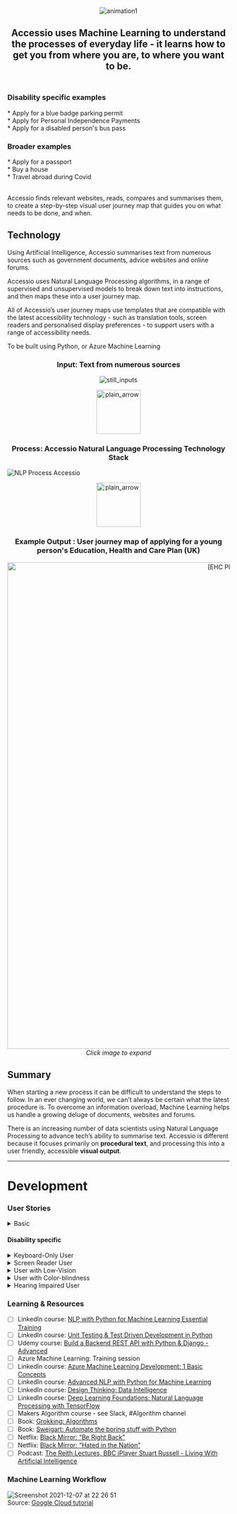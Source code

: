 <p align="center">
<img src="https://media.giphy.com/media/IIWi4Qwtl5mM9JbMF4/giphy.gif" alt="animation1" />
</p>

<h2 align="center"> Accessio uses Machine Learning to understand the processes of everyday life - it learns how to get you from where you are, to where you want to be.<br><br></h2>
 
<h3>Disability specific examples</h3>
* Apply for a blue badge parking permit<br>
* Apply for Personal Independence Payments<br>
* Apply for a disabled person's bus pass
 
<h3>Broader examples</h3>
* Apply for a passport<br>
* Buy a house<br>
* Travel abroad during Covid<br><br>
 
Accessio finds relevant websites, reads, compares and summarises them, to create a step-by-step visual user journey map that guides you on what needs to be done, and when.
 
<h2>Technology</h2>

Using Artificial Intelligence, Accessio summarises text from numerous sources such as government documents, advice websites and online forums. 
 
Accessio uses Natural Language Processing algorithms, in a range of supervised and unsupervised models to break down text into instructions, and then maps these into a user journey map.
 
All of Accessio’s user journey maps use templates that are compatible with the latest accessibility technology - such as translation tools, screen readers and personalised display preferences - to support users with a range of accessibility needs.

To be built using Python, or Azure Machine Learning

<h3 align="center">Input: Text from numerous sources</h3>
<p align="center"> <img src="https://user-images.githubusercontent.com/61777002/145097309-abc181da-0d06-4bf6-9a81-ba5697a7b591.png" alt="still_inputs" /> </p>
<p align="center"> <img width="100" src="https://user-images.githubusercontent.com/61777002/145086586-ca25b590-6565-4a28-9a64-27fa1c3ff354.png" alt="plain_arrow" /> </p>
<h3 align="center">Process: Accessio Natural Language Processing Technology Stack</h3>
<p align="center">

 ![NLP Process Accessio](https://user-images.githubusercontent.com/61777002/145103951-4c10c050-a56c-4511-bd1f-aa6fba470f13.gif)

</p>
<p align="center"> <img width="100" src="https://user-images.githubusercontent.com/61777002/145086586-ca25b590-6565-4a28-9a64-27fa1c3ff354.png" alt="plain_arrow" /> </p>
<h3 align="center"> Example Output : User journey map of applying for a young person's Education, Health and Care Plan (UK) </h3>
<p align="center"><img width="1100" alt="[EHC Plan Application Process]" src="https://user-images.githubusercontent.com/61777002/145069264-c4410ab9-953c-4dbe-b0f8-2e536fd741d7.png"> <em>Click image to expand</em></p>

<h2>Summary</h2>
 
When starting a new process it can be difficult to understand the steps to follow. In an ever changing world, we can't always be certain what the latest procedure is. To overcome an information overload, Machine Learning helps us handle a growing deluge of documents, websites and forums.
 
There is an increasing number of data scientists using Natural Language Processing to advance tech’s ability to summarise text. Accessio is different because it focuses primarily on **procedural text**, and processing this into a user friendly, accessible **visual output**.

---
<h1>Development</h1>
<h3>User Stories </h3>
<details>
<summary>Basic</summary>

```
As a user,
I want to see a filtered list of relevant assistive technology funding opportunities, 
So I can narrow my applications to only the opportunities for which I am eligible.
```
```
As a user,
I want to compare funding opportunities in a table format,
So I can compare all relevant funding opportunities on one screen.
```
```
As a user,
I want to have a start to finish, step-by-step customer journey map of the application process,
So I have no surprises or requests for random pieces of information or evidence.
```
</details>

<h4>Disability specific</h4>
<details>
<summary>Keyboard-Only User</summary>

```
As keyboard-only user,
I want to be able to reach the main navigation links with a keyboard,
so that I can determine the different areas of the site.
```
```
As keyboard-only user,
I want the ability to reach all links (text or image), form controls and page functions,
so that I can perform an action or navigate to the place I choose.
```
```
As a keyboard-only user,
I want the ability to use the enter key to open the selected link,
so that every link on a page is accessible using a keyboard as it would be with a left mouse click.
```
```
As keyboard-only user,
I want to know where I am on the screen at all times,
so that I know what I can do and how to do it.
```
</details>
<details>
<summary>Screen Reader User</summary>

```
As a screen reader user,
I want to hear the text equivalent for each image conveying information,
so that I don’t miss any information on the page.
```
```
As a screen reader user,
I want to hear the text equivalent for each image button,
so that I will know what function it performs.
```
```
As a screen reader user,
I want to understand know what each form label is for each form field,
so that I can effectively enter the correct information in the form.
```
```
As a screen reader user,
I want to know what the column and row headers for each table cell,
so that I can understand the meaning of the data.
```
</details>
<details>
<summary>User with Low-Vision</summary>

```
As a user who has trouble reading due to low vision,
I want to be able to make the text larger on the screen,
so that I can read it.
```
</details>
<details>
<summary>User with Color-blindness</summary>

```
As a user who is color blind,
I want to have access to information conveyed in color,
so that I do not miss anything and I understand the content.
```
```
As a user who is color blind,
I want to links to be distinguishable on the page,
so that I can find the links and navigate the site.
```
```
As a user who is color blind,
I want to know what fields are required,
so that I can fill out the form.
```
</details>
<details>
<summary>Hearing Impaired User</summary>

```
As a user who is hearing-impaired,
I want a transcript of the spoken audio,
so that I can have access to all information provided in audio clips.
```
```
As a user who is hearing-impaired,
I want to turn on video captions,
so that I can understand what is being said in videos.
```
</details>
<h3>Learning & Resources</h3>
 
- [ ] LinkedIn course: [NLP with Python for Machine Learning Essential Training](https://www.linkedin.com/learning/nlp-with-python-for-machine-learning-essential-training/what-you-should-know?autoAdvance=true&autoSkip=true&autoplay=true&resume=false)
- [ ] LinkedIn course: [Unit Testing & Test Driven Development in Python](https://www.linkedin.com/learning/unit-testing-and-test-driven-development-in-python/welcome?autoAdvance=true&autoSkip=false&autoplay=true&resume=true)
- [ ] Udemy course: [Build a Backend REST API with Python & Django - Advanced](https://www.udemy.com/course/django-python-advanced/)
- [ ] Azure Machine Learning: Training session
- [ ] LinkedIn course: [Azure Machine Learning Development: 1 Basic Concepts](https://www.linkedin.com/learning/azure-machine-learning-development-1-basic-concepts/what-you-should-know?autoAdvance=true&autoSkip=true&autoplay=true&resume=false)
- [ ] LinkedIn course: [Advanced NLP with Python for Machine Learning](https://www.linkedin.com/learning/advanced-nlp-with-python-for-machine-learning/leveraging-the-power-of-messy-text-data?autoAdvance=true&autoSkip=false&autoplay=true&resume=true)
- [ ] LinkedIn course: [Design Thinking: Data Intelligence](https://www.linkedin.com/learning/design-thinking-data-intelligence/welcome?autoAdvance=true&autoSkip=false&autoplay=true&resume=true)
- [ ] LinkedIn course: [Deep Learning Foundations: Natural Language Processing with TensorFlow](https://www.linkedin.com/learning/deep-learning-foundations-natural-language-processing-with-tensorflow/leveraging-deep-learning-for-natural-language-processing?autoAdvance=true&autoSkip=false&autoplay=true&resume=true)
- [ ] Makers Algorithm course - see Slack, #Algorithm channel
- [ ] Book: [Grokking: Algorithms](https://www.manning.com/books/grokking-algorithms)
- [ ] Book: [Sweigart: Automate the boring stuff with Python](https://automatetheboringstuff.com/)
- [ ] Netflix: [Black Mirror: “Be Right Back”](https://www.avclub.com/black-mirror-be-right-back-1798178877)
- [ ] Netflix: [Black Mirror: “Hated in the Nation”](https://law.unimelb.edu.au/news/caide/black-mirrors-hated-in-the-nation-facial-recognition-is-a-weapon)
- [ ] Podcast: [The Reith Lectures, BBC iPlayer Stuart Russell - Living With Artificial Intelligence](https://www.bbc.co.uk/sounds/play/m001216j) 

<h3>Machine Learning Workflow</h3>

![Screenshot 2021-12-07 at 22 26 51](https://user-images.githubusercontent.com/61777002/145180303-22a92b9c-6d0d-4aee-a778-f0fcb40e6394.png)
<br>Source: [Google Cloud tutorial](https://cloud.google.com/ai-platform/docs/ml-solutions-overview?utm_source=youtube&utm_medium=unpaidsoc&utm_campaign=CDR_guo_aiml_nkw8ndu7mjw_010521&utm_content=description 
)
